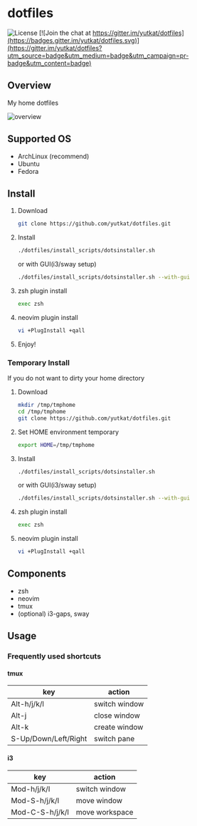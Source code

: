 # dotfiles

![License](http://img.shields.io/badge/license-MIT-blue.svg)
[![Join the chat at https://gitter.im/yutkat/dotfiles](https://badges.gitter.im/yutkat/dotfiles.svg)](https://gitter.im/yutkat/dotfiles?utm_source=badge&utm_medium=badge&utm_campaign=pr-badge&utm_content=badge)

## Overview

My home dotfiles

![overview](https://github.com/yutkat/img/blob/master/dotfiles/2021-03-21_19-07.png)

## Supported OS

- ArchLinux (recommend)
- Ubuntu
- Fedora

## Install

1. Download

    ```bash
    git clone https://github.com/yutkat/dotfiles.git
    ```

1. Install

    ```bash
    ./dotfiles/install_scripts/dotsinstaller.sh
    ```

    or with GUI(i3/sway setup)

    ```bash
    ./dotfiles/install_scripts/dotsinstaller.sh --with-gui
    ```

1. zsh plugin install

    ```bash
    exec zsh
    ```

1. neovim plugin install

    ```bash
    vi +PlugInstall +qall
    ```

1. Enjoy!

### Temporary Install

If you do not want to dirty your home directory

1. Download

    ```bash
    mkdir /tmp/tmphome
    cd /tmp/tmphome
    git clone https://github.com/yutkat/dotfiles.git
    ```

1. Set HOME environment temporary

    ```bash
    export HOME=/tmp/tmphome
    ```

1. Install

    ```bash
    ./dotfiles/install_scripts/dotsinstaller.sh
    ```

    or with GUI(i3/sway setup)

    ```bash
    ./dotfiles/install_scripts/dotsinstaller.sh --with-gui
    ```

1. zsh plugin install

    ```bash
    exec zsh
    ```

1. neovim plugin install

    ```bash
    vi +PlugInstall +qall
    ```

## Components

- zsh
- neovim
- tmux
- (optional) i3-gaps, sway

## Usage

### Frequently used shortcuts

#### tmux

|key|action|
|---|---|
|Alt-h/j/k/l|switch window|
|Alt-j|close window|
|Alt-k|create window|
|S-Up/Down/Left/Right|switch pane|

#### i3

|key|action|
|---|---|
|Mod-h/j/k/l|switch window|
|Mod-S-h/j/k/l|move window|
|Mod-C-S-h/j/k/l|move workspace|

